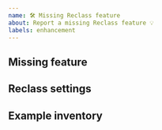 ```yaml
---
name: 🛠️ Missing Reclass feature
about: Report a missing Reclass feature 💡
labels: enhancement
---
```


## Missing feature
<!--
Please describe the Reclass feature that's missing. If possible, please link
to the Reclass documentation (or the Kapitan Reclass extensions documentation)
that describes the feature.
-->

## Reclass settings
<!--
Please provide your reclass settings. If you're using Kapitan, please provide
the full `reclass-config.yml` that you're using.
-->

## Example inventory
<!--
If feasible, please provide a minimal example inventory that makes use of the
missing feature. By doing so, you're making it much easier for us to implement
and test the missing feature.

You can share an example inventory as follows:

1. Setup the example inventory structure (including `reclass-config.yml` if
   necessary) in a temporary directory
2. Verify that the example inventory demonstrates the buggy behavior
3. Run `tar cj * | base64 -w 0` in the temporary directory
   On macOS, you'll need to leave out `-w 0`.
4. Copy the resulting base64 string into a code block in this section
5. If you've changed the `tar` command, please provide your version
-->
